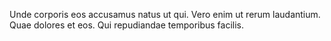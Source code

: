 Unde corporis eos accusamus natus ut qui. Vero enim ut rerum laudantium. Quae dolores et eos. Qui repudiandae temporibus facilis.